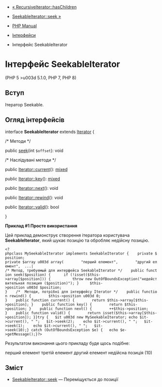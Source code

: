 - [« RecursiveIterator::hasChildren](recursiveiterator.haschildren.md)
- [SeekableIterator::seek »](seekableiterator.seek.md)

- [PHP Manual](index.md)
- [Інтерфейси](spl.interfaces.md)
- Інтерфейс SeekableIterator

# Інтерфейс SeekableIterator

(PHP 5 \>u003d 5.1.0, PHP 7, PHP 8)

## Вступ

Ітератор Seekable.

## Огляд інтерфейсів

interface **SeekableIterator** extends [Iterator](class.iterator.md) {

/\* Методи \*/

public [seek](seekableiterator.seek.md)(int `$offset`): void

/\* Наслідувані методи \*/

public [Iterator::current](iterator.current.md)():
[mixed](language.types.declarations.md#language.types.declarations.mixed)

public [Iterator::key](iterator.key.md)():
[mixed](language.types.declarations.md#language.types.declarations.mixed)

public [Iterator::next](iterator.next.md)(): void

public [Iterator::rewind](iterator.rewind.md)(): void

public [Iterator::valid](iterator.valid.md)(): bool

}

**Приклад #1 Просте використання**

Цей приклад демонструє створення ітератора користувача
**SeekableIterator**, який шукає позицію та обробляє
недійсну позицію.

` <?phpclass MySeekableIterator implements SeekableIterator {    private $position; private $array u003d array(        "перший елемент",        "другий елемент",  ...| /* Метод, требуемый для интерфейса SeekableIterator */    public function seek($position) {      if (!isset($this->array[$position])) {          throw new OutOfBoundsException("недействительная позиция ($position)"); }     $this->position u003d $position; }    /*  Методи, потрібні для інтерфейсу Iterator */    public function rewind() {        $this->position u003d 0; }    public function current() {        return $this->array[$this->position]; }    public function key() {        return $this->position; }    public function next() {        ++$this->position; }    public function valid() {        return isset($this->array[$this->position]); }}try {   $it u003d new MySeekableIterator; echo $it->current(), "
";   $it->seek(2);    echo $it->current(), "
";   $it->seek(1);    echo $it->current(), "
";   $it->seek(10);} catch (OutOfBoundsException $e) {   echo $e->getMessage();}?> `

Результатом виконання цього прикладу буде щось подібне:

перший елемент
третій елемент
другий елемент
недійсна позиція (10)

## Зміст

- [SeekableIterator::seek](seekableiterator.seek.md) — Переміщується
до позиції
